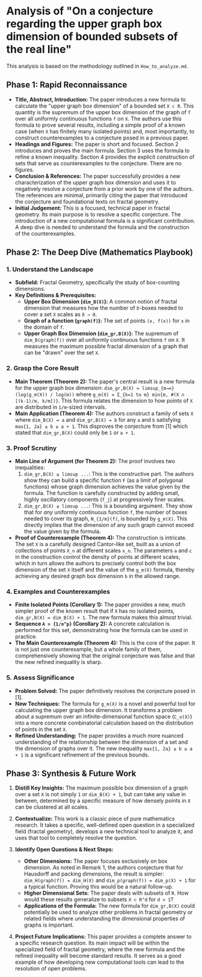 # Analysis of "On a conjecture regarding the upper graph box dimension of bounded subsets of the real line"

This analysis is based on the methodology outlined in `How_to_analyze.md`.

## Phase 1: Rapid Reconnaissance

*   **Title, Abstract, Introduction:** The paper introduces a new formula to calculate the "upper graph box dimension" of a bounded set `X ⊂ R`. This quantity is the supremum of the upper box dimension of the graph of `f` over all uniformly continuous functions `f` on `X`. The authors use this formula to prove several results, including a simple proof of a known case (when `X` has finitely many isolated points) and, most importantly, to construct counterexamples to a conjecture posed in a previous paper.
*   **Headings and Figures:** The paper is short and focused. Section 2 introduces and proves the main formula. Section 3 uses the formula to refine a known inequality. Section 4 provides the explicit construction of sets that serve as counterexamples to the conjecture. There are no figures.
*   **Conclusion & References:** The paper successfully provides a new characterization of the upper graph box dimension and uses it to negatively resolve a conjecture from a prior work by one of the authors. The references are minimal, primarily citing the paper that introduced the conjecture and foundational texts on fractal geometry.
*   **Initial Judgement:** This is a focused, technical paper in fractal geometry. Its main purpose is to resolve a specific conjecture. The introduction of a new computational formula is a significant contribution. A deep dive is needed to understand the formula and the construction of the counterexamples.

## Phase 2: The Deep Dive (Mathematics Playbook)

### 1. Understand the Landscape
*   **Subfield:** Fractal Geometry, specifically the study of box-counting dimensions.
*   **Key Definitions & Prerequisites:**
    *   **Upper Box Dimension (`dim_B(X)`):** A common notion of fractal dimension that measures how the number of `δ`-boxes needed to cover a set `X` scales as `δ → 0`.
    *   **Graph of a function (`graph(f)`):** The set of points `(x, f(x))` for `x` in the domain of `f`.
    *   **Upper Graph Box Dimension (`dim_gr,B(X)`):** The supremum of `dim_B(graph(f))` over all uniformly continuous functions `f` on `X`. It measures the maximum possible fractal dimension of a graph that can be "drawn" over the set `X`.

### 2. Grasp the Core Result
*   **Main Theorem (Theorem 2):** The paper's central result is a new formula for the upper graph box dimension:
    `dim_gr,B(X) = limsup_{m→∞} (log(g_m(X)) / log(m))`
    where `g_m(X) = Σ_{k=1 to m} min{m, #(X ∩ [(k-1)/m, k/m])}`. This formula relates the dimension to how points of `X` are distributed in `1/m`-sized intervals.
*   **Main Application (Theorem 4):** The authors construct a family of sets `X` where `dim_B(X) = a` and `dim_gr,B(X) = b` for any `a` and `b` satisfying `max{1, 2a} ≤ b ≤ a + 1`. This disproves the conjecture from [1] which stated that `dim_gr,B(X)` could only be `1` or `a + 1`.

### 3. Proof Scrutiny
*   **Main Line of Argument (for Theorem 2):** The proof involves two inequalities:
    1.  `dim_gr,B(X) ≥ limsup ...`: This is the constructive part. The authors show they can build a specific function `F` (as a limit of polygonal functions) whose graph dimension achieves the value given by the formula. The function is carefully constructed by adding small, highly oscillatory components (`f_j`) at progressively finer scales.
    2.  `dim_gr,B(X) ≤ limsup ...`: This is a bounding argument. They show that for *any* uniformly continuous function `f`, the number of boxes needed to cover its graph, `N_{1/m}(f)`, is bounded by `g_m(X)`. This directly implies that the dimension of any such graph cannot exceed the value given by the formula.
*   **Proof of Counterexample (Theorem 4):** The construction is intricate. The set `X` is a carefully designed Cantor-like set, built as a union of collections of points `X_n` at different scales `x_n`. The parameters `a` and `c` in the construction control the density of points at different scales, which in turn allows the authors to precisely control both the box dimension of the set `X` itself and the value of the `g_m(X)` formula, thereby achieving any desired graph box dimension `b` in the allowed range.

### 4. Examples and Counterexamples
*   **Finite Isolated Points (Corollary 1):** The paper provides a new, much simpler proof of the known result that if `X` has no isolated points, `dim_gr,B(X) = dim_B(X) + 1`. The new formula makes this almost trivial.
*   **Sequence `A = {1/n^p}` (Corollary 2):** A concrete calculation is performed for this set, demonstrating how the formula can be used in practice.
*   **The Main Counterexample (Theorem 4):** This is the core of the paper. It is not just one counterexample, but a whole family of them, comprehensively showing that the original conjecture was false and that the new refined inequality is sharp.

### 5. Assess Significance
*   **Problem Solved:** The paper definitively resolves the conjecture posed in [1].
*   **New Techniques:** The formula for `g_m(X)` is a novel and powerful tool for calculating the upper graph box dimension. It transforms a problem about a supremum over an infinite-dimensional function space (`C_u(X)`) into a more concrete combinatorial calculation based on the distribution of points in the set `X`.
*   **Refined Understanding:** The paper provides a much more nuanced understanding of the relationship between the dimension of a set and the dimension of graphs over it. The new inequality `max{1, 2a} ≤ b ≤ a + 1` is a significant refinement of the previous bounds.

## Phase 3: Synthesis & Future Work

1.  **Distill Key Insights:** The maximum possible box dimension of a graph over a set `X` is not simply `1` or `dim_B(X) + 1`, but can take any value in between, determined by a specific measure of how densely points in `X` can be clustered at all scales.

2.  **Contextualize:** This work is a classic piece of pure mathematics research. It takes a specific, well-defined open question in a specialized field (fractal geometry), develops a new technical tool to analyze it, and uses that tool to completely resolve the question.

3.  **Identify Open Questions & Next Steps:**
    *   **Other Dimensions:** The paper focuses exclusively on box dimension. As noted in Remark 1, the authors conjecture that for Hausdorff and packing dimensions, the result is simpler: `dim_H(graph(f)) = dim_H(X)` and `dim_p(graph(f)) = dim_p(X) + 1` for a typical function. Proving this would be a natural follow-up.
    *   **Higher Dimensional Sets:** The paper deals with subsets of `R`. How would these results generalize to subsets `X ⊂ R^d` for `d > 1`?
    *   **Applications of the Formula:** The new formula for `dim_gr,B(X)` could potentially be used to analyze other problems in fractal geometry or related fields where understanding the dimensional properties of graphs is important.

4.  **Project Future Implications:** This paper provides a complete answer to a specific research question. Its main impact will be within the specialized field of fractal geometry, where the new formula and the refined inequality will become standard results. It serves as a good example of how developing new computational tools can lead to the resolution of open problems.